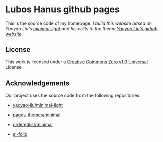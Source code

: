 # Lubos Hanus github pages

This is the source code of my homepage. *I build this website based on Yaoyao Liu's [minimal-light](https://github.com/yaoyao-liu/minimal-light/) and his edits to the theme [Yaoyao Liu's github website](https://github.com/yaoyao-liu/yaoyao-liu.github.io).*

## License

This work is licensed under a [Creative Commons Zero v1.0 Universal](https://github.com/yaoyao-liu/minimal-light/blob/master/LICENSE) License.

## Acknowledgements

Our project uses the source code from the following repositories:

* [yaoyao-liu/minimal-light](https://github.com/yaoyao-liu/minimal-light/)

* [pages-themes/minimal](https://github.com/pages-themes/minimal)

* [orderedlist/minimal](https://github.com/orderedlist/minimal)

* [al-folio](https://github.com/alshedivat/al-folio)
